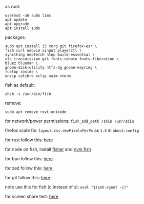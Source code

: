 as root:
```
usermod -aG sudo tims
apt update
apt upgrade
apt install sudo
```

packages:
```
sudo apt install i3 xorg git firefox-esr \
fish curl neovim xinput playerctl \
syncthing neofetch htop build-essential \
vlc transmission-gtk fonts-roboto fonts-liberation \
bluez blueman \
gnome-disk-utility ntfs-3g gnome-keyring \
rustup zoxide \
unzip calibre xclip maim xterm
```

fish as default:
```
chsh -s /usr/bin/fish
```

remove:
```
sudo apt remove rxvt-unicode
```

for network/power permissions: `fish_add_path /sbin /usr/sbin`

firefox scale fix: `layout.css.devPixelsPerPx` as `1.8` in `about:config`


for rust follow this: [here](https://wiki.debian.org/Rust)

for node on fish, install [fisher](https://github.com/jorgebucaran/fisher) and [nvm.fish](https://github.com/jorgebucaran/nvm.fish?tab=readme-ov-file)

for bun follow this: [here](https://bun.sh/docs/installation)

for zed follow this: [here](https://zed.dev/docs/getting-started)

for git follow this: [here](https://docs.github.com/en/authentication/connecting-to-github-with-ssh/generating-a-new-ssh-key-and-adding-it-to-the-ssh-agent)

note use this for fish (c instead of s): `eval "$(ssh-agent -c)"`

for screen share test: [here](https://mozilla.github.io/webrtc-landing/gum_test.html)
